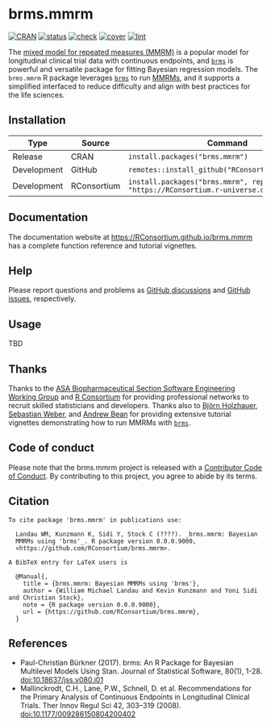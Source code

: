 
# brms.mmrm

[![CRAN](https://www.r-pkg.org/badges/version/brms.mmrm)](https://CRAN.R-project.org/package=brms.mmrm)
[![status](https://www.repostatus.org/badges/latest/WIP.svg)](https://www.repostatus.org/#WIP)
[![check](https://github.com/RConsortium/brms.mmrm/workflows/check/badge.svg)](https://github.com/RConsortium/brms.mmrm/actions?query=workflow%3Acheck)
[![cover](https://github.com/RConsortium/brms.mmrm/workflows/cover/badge.svg)](https://github.com/RConsortium/brms.mmrm/actions?query=workflow%3Acover)
[![lint](https://github.com/RConsortium/brms.mmrm/workflows/lint/badge.svg)](https://github.com/RConsortium/brms.mmrm/actions?query=workflow%3Alint)

The [mixed model for repeated measures
(MMRM)](https://link.springer.com/article/10.1177/009286150804200402) is
a popular model for longitudinal clinical trial data with continuous
endpoints, and [`brms`](https://paul-buerkner.github.io/brms/) is
powerful and versatile package for fitting Bayesian regression models.
The `brms.mmrm` R package leverages
[`brms`](https://paul-buerkner.github.io/brms/) to run
[MMRMs](https://link.springer.com/article/10.1177/009286150804200402),
and it supports a simplified interfaced to reduce difficulty and align
with best practices for the life sciences.

## Installation

| Type        | Source      | Command                                                                       |
|-------------|-------------|-------------------------------------------------------------------------------|
| Release     | CRAN        | `install.packages("brms.mmrm")`                                               |
| Development | GitHub      | `remotes::install_github("RConsortium/brms.mmrm")`                            |
| Development | RConsortium | `install.packages("brms.mmrm", repos = "https://RConsortium.r-universe.dev")` |

## Documentation

The documentation website at <https://RConsortium.github.io/brms.mmrm>
has a complete function reference and tutorial vignettes.

## Help

Please report questions and problems as [GitHub
discussions](https://github.com/RConsortium/brms.mmrm) and [GitHub
issues](https://github.com/RConsortium/brms.mmrm), respectively.

## Usage

TBD

## Thanks

Thanks to the [ASA Biopharmaceutical Section Software Engineering
Working Group](https://rconsortium.github.io/asa-biop-swe-wg/) and [R
Consortium](https://www.r-consortium.org/) for providing professional
networks to recruit skilled statisticians and developers. Thanks also to
[Björn Holzhauer](https://github.com/bjoernholzhauer), [Sebastian
Weber](https://github.com/weberse2), and [Andrew
Bean](https://github.com/andrew-bean) for providing extensive tutorial
vignettes demonstrating how to run MMRMs with
[`brms`](https://paul-buerkner.github.io/brms/).

## Code of conduct

Please note that the brms.mmrm project is released with a [Contributor
Code of
Conduct](https://contributor-covenant.org/version/2/1/CODE_OF_CONDUCT.html).
By contributing to this project, you agree to abide by its terms.

## Citation


    To cite package 'brms.mmrm' in publications use:

      Landau WM, Kunzmann K, Sidi Y, Stock C (????). _brms.mmrm: Bayesian
      MMRMs using 'brms'_. R package version 0.0.0.9000,
      <https://github.com/RConsortium/brms.mmrm>.

    A BibTeX entry for LaTeX users is

      @Manual{,
        title = {brms.mmrm: Bayesian MMRMs using 'brms'},
        author = {William Michael Landau and Kevin Kunzmann and Yoni Sidi and Christian Stock},
        note = {R package version 0.0.0.9000},
        url = {https://github.com/RConsortium/brms.mmrm},
      }

## References

- Paul-Christian Bürkner (2017). brms: An R Package for Bayesian
  Multilevel Models Using Stan. Journal of Statistical Software, 80(1),
  1-28. <doi:10.18637/jss.v080.i01>
- Mallinckrodt, C.H., Lane, P.W., Schnell, D. et al. Recommendations for
  the Primary Analysis of Continuous Endpoints in Longitudinal Clinical
  Trials. Ther Innov Regul Sci 42, 303–319 (2008).
  <doi:10.1177/009286150804200402>
